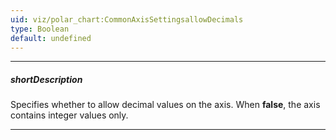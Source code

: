 ```yaml
---
uid: viz/polar_chart:CommonAxisSettingsallowDecimals
type: Boolean
default: undefined
---
```

---
##### shortDescription
Specifies whether to allow decimal values on the axis. When **false**, the axis contains integer values only.

---
